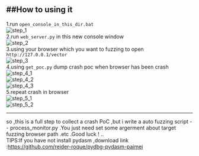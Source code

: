 ##How to using it
---
1.run `open_console_in_this_dir.bat`<br/>
![step_1](https://raw.githubusercontent.com/lcatro/browser_fuzzing/master/pic/step_1.jpg)<br/>
2.run `web_server.py` in this new console window<br/>
![step_2](https://raw.githubusercontent.com/lcatro/browser_fuzzing/master/pic/step_2.jpg)<br/>
3.using your browser which you want to fuzzing to open `http://127.0.0.1/vector`<br/>
![step_3](https://raw.githubusercontent.com/lcatro/browser_fuzzing/master/pic/step_3.jpg)<br/>
4.using `get_poc.py` dump crash poc when browser has been crash<br/>
![step_4_1](https://raw.githubusercontent.com/lcatro/browser_fuzzing/master/pic/step_4_1.jpg)<br/>
![step_4_2](https://raw.githubusercontent.com/lcatro/browser_fuzzing/master/pic/step_4_2.jpg)<br/>
![step_4_3](https://raw.githubusercontent.com/lcatro/browser_fuzzing/master/pic/step_4_3.jpg)<br/>
5.repeat crash in browser<br/>
![step_5_1](https://raw.githubusercontent.com/lcatro/browser_fuzzing/master/pic/step_5_1.jpg)<br/>
![step_5_2](https://raw.githubusercontent.com/lcatro/browser_fuzzing/master/pic/step_5_2.jpg)<br/>

---
so ,this is a full step to collect a crash PoC ,but i write a auto fuzzing script -- process_monitor.py .You just need set some argerment about target fuzzing browser path .etc .Good luck ! ..
<br/>
TIPS:If you have not install pydasm ,download link :https://github.com/reider-roque/pydbg-pydasm-paimei